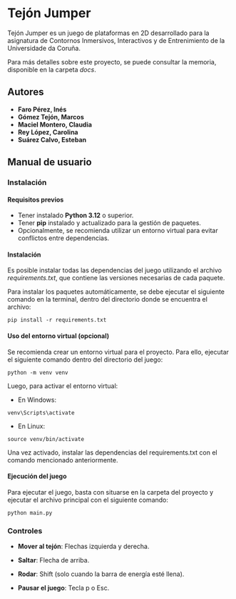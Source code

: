 # Tejón Jumper

Tejón Jumper es un juego de plataformas en 2D desarrollado para la asignatura de Contornos Inmersivos, Interactivos y de Entrenimiento de la Universidade da Coruña.

Para más detalles sobre este proyecto, se puede consultar la memoria, disponible en la carpeta _docs_.

## Autores
- __Faro Pérez, Inés__
- __Gómez Tejón, Marcos__
- __Maciel Montero, Claudia__
- __Rey López, Carolina__
- __Suárez Calvo, Esteban__

## Manual de usuario

### Instalación

#### Requisitos previos

- Tener instalado __Python 3.12__ o superior.
- Tener __pip__ instalado y actualizado para la gestión de paquetes.
- Opcionalmente, se recomienda utilizar un entorno virtual para evitar conflictos entre dependencias.

#### Instalación

Es posible instalar todas las dependencias del juego utilizando el archivo _requirements.txt_, que contiene las versiones necesarias de cada paquete.

Para instalar los paquetes automáticamente, se debe ejecutar el siguiente comando en la terminal, dentro del directorio donde se encuentra el archivo:

`pip install -r requirements.txt`

#### Uso del entorno virtual (opcional)

Se recomienda crear un entorno virtual para el proyecto. Para ello, ejecutar el siguiente comando dentro del directorio del juego:

`python -m venv venv`

Luego, para activar el entorno virtual:

- En Windows:

`venv\Scripts\activate`

- En Linux:

`source venv/bin/activate`

Una vez activado, instalar las dependencias del requirements.txt con el comando mencionado anteriormente.

#### Ejecución del juego

Para ejecutar el juego, basta con situarse en la carpeta del proyecto y ejecutar el archivo principal con el siguiente comando:

`python main.py`

### Controles

- __Mover al tejón__: Flechas izquierda y derecha.

- __Saltar__: Flecha de arriba.

- __Rodar__: Shift (solo cuando la barra de energía esté llena).

- __Pausar el juego__: Tecla p o Esc.